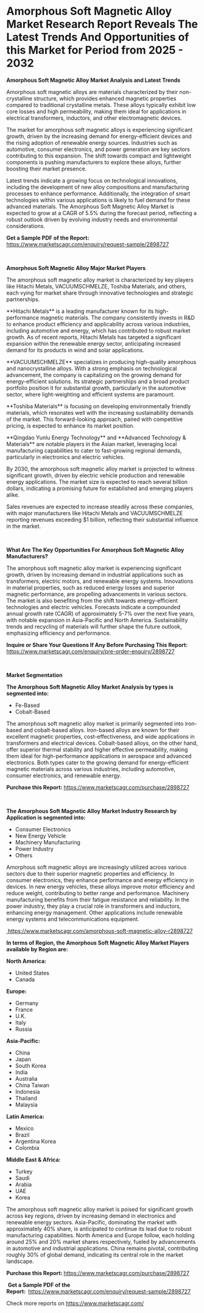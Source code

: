 <p><h1>Amorphous Soft Magnetic Alloy Market Research Report Reveals The Latest Trends And Opportunities of this Market for Period from 2025 - 2032</h1></p><p><strong>Amorphous Soft Magnetic Alloy Market Analysis and Latest Trends</strong></p>
<p><p>Amorphous soft magnetic alloys are materials characterized by their non-crystalline structure, which provides enhanced magnetic properties compared to traditional crystalline metals. These alloys typically exhibit low core losses and high permeability, making them ideal for applications in electrical transformers, inductors, and other electromagnetic devices. </p><p>The market for amorphous soft magnetic alloys is experiencing significant growth, driven by the increasing demand for energy-efficient devices and the rising adoption of renewable energy sources. Industries such as automotive, consumer electronics, and power generation are key sectors contributing to this expansion. The shift towards compact and lightweight components is pushing manufacturers to explore these alloys, further boosting their market presence.</p><p>Latest trends indicate a growing focus on technological innovations, including the development of new alloy compositions and manufacturing processes to enhance performance. Additionally, the integration of smart technologies within various applications is likely to fuel demand for these advanced materials. The Amorphous Soft Magnetic Alloy Market is expected to grow at a CAGR of 5.5% during the forecast period, reflecting a robust outlook driven by evolving industry needs and environmental considerations.</p></p>
<p><strong>Get a Sample PDF of the Report:&nbsp;</strong> <a href="https://www.marketscagr.com/enquiry/request-sample/2898727?utm_campaign=2480&utm_medium=2&utm_source=Github&utm_content=ia&utm_term=15032025&utm_id=amorphous-soft-magnetic-alloy">https://www.marketscagr.com/enquiry/request-sample/2898727</a></p>
<p>&nbsp;</p>
<p><strong>Amorphous Soft Magnetic Alloy Major Market Players</strong></p>
<p><p>The amorphous soft magnetic alloy market is characterized by key players like Hitachi Metals, VACUUMSCHMELZE, Toshiba Materials, and others, each vying for market share through innovative technologies and strategic partnerships.</p><p>**Hitachi Metals** is a leading manufacturer known for its high-performance magnetic materials. The company consistently invests in R&D to enhance product efficiency and applicability across various industries, including automotive and energy, which has contributed to robust market growth. As of recent reports, Hitachi Metals has targeted a significant expansion within the renewable energy sector, anticipating increased demand for its products in wind and solar applications.</p><p>**VACUUMSCHMELZE** specializes in producing high-quality amorphous and nanocrystalline alloys. With a strong emphasis on technological advancement, the company is capitalizing on the growing demand for energy-efficient solutions. Its strategic partnerships and a broad product portfolio position it for substantial growth, particularly in the automotive sector, where light-weighting and efficient systems are paramount.</p><p>**Toshiba Materials** is focusing on developing environmentally friendly materials, which resonates well with the increasing sustainability demands of the market. This forward-looking approach, paired with competitive pricing, is expected to enhance its market position.</p><p>**Qingdao Yunlu Energy Technology** and **Advanced Technology & Materials** are notable players in the Asian market, leveraging local manufacturing capabilities to cater to fast-growing regional demands, particularly in electronics and electric vehicles.</p><p>By 2030, the amorphous soft magnetic alloy market is projected to witness significant growth, driven by electric vehicle production and renewable energy applications. The market size is expected to reach several billion dollars, indicating a promising future for established and emerging players alike. </p><p>Sales revenues are expected to increase steadily across these companies, with major manufacturers like Hitachi Metals and VACUUMSCHMELZE reporting revenues exceeding $1 billion, reflecting their substantial influence in the market.</p></p>
<p>&nbsp;</p>
<p><strong>What Are The Key Opportunities For Amorphous Soft Magnetic Alloy Manufacturers?</strong></p>
<p><p>The amorphous soft magnetic alloy market is experiencing significant growth, driven by increasing demand in industrial applications such as transformers, electric motors, and renewable energy systems. Innovations in material properties, such as reduced energy losses and superior magnetic performance, are propelling advancements in various sectors. The market is also benefiting from the shift towards energy-efficient technologies and electric vehicles. Forecasts indicate a compounded annual growth rate (CAGR) of approximately 5-7% over the next five years, with notable expansion in Asia-Pacific and North America. Sustainability trends and recycling of materials will further shape the future outlook, emphasizing efficiency and performance.</p></p>
<p><strong>Inquire or Share Your Questions If Any Before Purchasing This Report:</strong> <a href="https://www.marketscagr.com/enquiry/pre-order-enquiry/2898727?utm_campaign=2480&utm_medium=2&utm_source=Github&utm_content=ia&utm_term=15032025&utm_id=amorphous-soft-magnetic-alloy">https://www.marketscagr.com/enquiry/pre-order-enquiry/2898727</a></p>
<p>&nbsp;</p>
<p><strong>Market Segmentation</strong></p>
<p><strong>The Amorphous Soft Magnetic Alloy Market Analysis by types is segmented into:</strong></p>
<p><ul><li>Fe-Based</li><li>Cobalt-Based</li></ul></p>
<p><p>The amorphous soft magnetic alloy market is primarily segmented into iron-based and cobalt-based alloys. Iron-based alloys are known for their excellent magnetic properties, cost-effectiveness, and wide applications in transformers and electrical devices. Cobalt-based alloys, on the other hand, offer superior thermal stability and higher effective permeability, making them ideal for high-performance applications in aerospace and advanced electronics. Both types cater to the growing demand for energy-efficient magnetic materials across various industries, including automotive, consumer electronics, and renewable energy.</p></p>
<p><strong>Purchase this Report:&nbsp;</strong><a href="https://www.marketscagr.com/purchase/2898727?utm_campaign=2480&utm_medium=2&utm_source=Github&utm_content=ia&utm_term=15032025&utm_id=amorphous-soft-magnetic-alloy">https://www.marketscagr.com/purchase/2898727</a></p>
<p>&nbsp;</p>
<p><strong>The Amorphous Soft Magnetic Alloy Market Industry Research by Application is segmented into:</strong></p>
<p><ul><li>Consumer Electronics</li><li>New Energy Vehicle</li><li>Machinery Manufacturing</li><li>Power Industry</li><li>Others</li></ul></p>
<p><p>Amorphous soft magnetic alloys are increasingly utilized across various sectors due to their superior magnetic properties and efficiency. In consumer electronics, they enhance performance and energy efficiency in devices. In new energy vehicles, these alloys improve motor efficiency and reduce weight, contributing to better range and performance. Machinery manufacturing benefits from their fatigue resistance and reliability. In the power industry, they play a crucial role in transformers and inductors, enhancing energy management. Other applications include renewable energy systems and telecommunications equipment.</p></p>
<p><a href="https://www.marketscagr.com/amorphous-soft-magnetic-alloy-r2898727?utm_campaign=2480&utm_medium=2&utm_source=Github&utm_content=ia&utm_term=15032025&utm_id=amorphous-soft-magnetic-alloy">&nbsp;https://www.marketscagr.com/amorphous-soft-magnetic-alloy-r2898727</a></p>
<p><strong>In terms of Region, the Amorphous Soft Magnetic Alloy Market Players available by Region are:</strong></p>
<p>
    <p> <strong> North America: </strong>
        <ul>
            <li>United States</li>
            <li>Canada</li>
        </ul>
        </p> 
    <p> <strong> Europe: </strong>
        <ul>
            <li>Germany</li>
            <li>France</li>
            <li>U.K.</li>
            <li>Italy</li>
            <li>Russia</li>
        </ul>
        </p> 
    <p> <strong> Asia-Pacific: </strong>
        <ul>
            <li>China</li>
            <li>Japan</li>
            <li>South Korea</li>
            <li>India</li>
            <li>Australia</li>
            <li>China Taiwan</li>
            <li>Indonesia</li>
            <li>Thailand</li>
            <li>Malaysia</li>
        </ul>
        </p> 
    <p> <strong> Latin America: </strong>
        <ul>
            <li>Mexico</li>
            <li>Brazil</li>
            <li>Argentina Korea</li>
            <li>Colombia</li>
        </ul>
        </p> 
    <p> <strong> Middle East & Africa: </strong>
        <ul>
            <li>Turkey</li>
            <li>Saudi</li>
            <li>Arabia</li>
            <li>UAE</li>
            <li>Korea</li>
        </ul>
    </p>
    </p>
<p><p>The amorphous soft magnetic alloy market is poised for significant growth across key regions, driven by increasing demand in electronics and renewable energy sectors. Asia-Pacific, dominating the market with approximately 40% share, is anticipated to continue its lead due to robust manufacturing capabilities. North America and Europe follow, each holding around 25% and 20% market shares respectively, fueled by advancements in automotive and industrial applications. China remains pivotal, contributing roughly 30% of global demand, indicating its central role in the market landscape.</p></p>
<p><strong>Purchase this Report: </strong><a href="https://www.marketscagr.com/purchase/2898727?utm_campaign=2480&utm_medium=2&utm_source=Github&utm_content=ia&utm_term=15032025&utm_id=amorphous-soft-magnetic-alloy">https://www.marketscagr.com/purchase/2898727</a></p>
<p>&nbsp;<strong>Get a Sample PDF of the Report:&nbsp;&nbsp;</strong><a href="https://www.marketscagr.com/enquiry/request-sample/2898727?utm_campaign=2480&utm_medium=2&utm_source=Github&utm_content=ia&utm_term=15032025&utm_id=amorphous-soft-magnetic-alloy">https://www.marketscagr.com/enquiry/request-sample/2898727</a></p>
<p><strong></strong></p>
<p>Check more reports on <a href="https://www.marketscagr.com/?utm_campaign=2480&utm_medium=2&utm_source=Github&utm_content=ia&utm_term=15032025&utm_id=amorphous-soft-magnetic-alloy">https://www.marketscagr.com/</a></p>